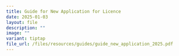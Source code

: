 ```yaml
---
title: Guide for New Application for Licence
date: 2025-01-03
layout: file
description: ""
image: ""
variant: tiptap
file_url: /files/resources/guides/guide_new_application_2025.pdf
---
```

